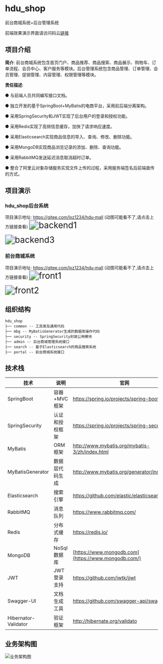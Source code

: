 # hdu_shop

前台商城系统+后台管理系统

前端效果演示界面请访问码云[链接](https://gitee.com/lxz1234/hdu-mall)

## 项目介绍

**简介**: 前台商城系统包含首页门户、商品推荐、商品搜索、商品展示、购物车、订单流程、会员中心、客户服务等模块。后台管理系统包含商品管理、订单管理、会员管理、促销管理、内容管理、权限管理等模块。

 **责任描述**:

● 与前端人员共同编写接口文档。

● 独立开发的基于SpringBoot+MyBatis的电商平台，采用前后端分离架构。

● 采用SpringSecurity和JWT实现了后台用户的登录和授权功能。

● 采用Redis实现了高频信息缓存，加快了请求响应速度。

● 采用Elasticsearch实现商品信息的导入、查询、修改、删除功能。

● 采用MongoDB实现商品浏览记录的添加、删除、查询功能。

● 采用RabbitMQ发送延迟消息取消超时订单。

● 整合了阿里云对象存储服务实现文件上传的过程，采用服务端签名后前端直传的方式。

## 项目演示

### hdu_shop后台系统

项目演示地址: https://gitee.com/lxz1234/hdu-mall
(动图可能看不了,请点击上方链接查看)
<img src="D:\webProject\mall\项目文档\backend1.gif" alt="backend1" style="zoom:200%;" />



<img src="D:\webProject\mall\项目文档\backend3.gif" alt="backend3" style="zoom:200%;" />



### 前台商城系统

项目演示地址: https://gitee.com/lxz1234/hdu-mall
(动图可能看不了,请点击上方链接查看)
<img src="D:\webProject\mall\项目文档\front1.gif" alt="front1" style="zoom:200%;" />



<img src="D:\webProject\mall\项目文档\front2.gif" alt="front2" style="zoom:200%;" />



## 组织结构

```
hdu_shop
├── common -- 工具类及通用代码
├── mbg -- MyBatisGenerator生成的数据库操作代码
├── security -- SpringSecurity封装公用模块
├── admin -- 后台商城管理系统接口
├── search -- 基于Elasticsearch的商品搜索系统
├── portal -- 前台商城系统接口
```

## 技术栈

| 技术                 | 说明           | 官网                                                |
| -------------------- | -------------- | --------------------------------------------------- |
| SpringBoot           | 容器+MVC框架   | https://spring.io/projects/spring-boot              |
| SpringSecurity       | 认证和授权框架 | https://spring.io/projects/spring-security          |
| MyBatis              | ORM框架        | http://www.mybatis.org/mybatis-3/zh/index.html      |
| MyBatisGenerator     | 数据层代码生成 | http://www.mybatis.org/generator/index.html         |
| Elasticsearch        | 搜索引擎       | https://github.com/elastic/elasticsearch            |
| RabbitMQ             | 消息队列       | https://www.rabbitmq.com/                           |
| Redis                | 分布式缓存     | https://redis.io/                                   |
| MongoDB              | NoSql数据库    | [https://www.mongodb.com](https://www.mongodb.com/) |
| JWT                  | JWT登录支持    | https://github.com/jwtk/jjwt                        |
| Swagger-UI           | 文档生成工具   | https://github.com/swagger-api/swagger-ui           |
| Hibernator-Validator | 验证框架       | http://hibernate.org/validato                       |

## 业务架构图

![业务架构图](https://user-images.githubusercontent.com/109453006/184355071-09c31875-5332-45dd-80ac-e3f747e8ad03.png)
